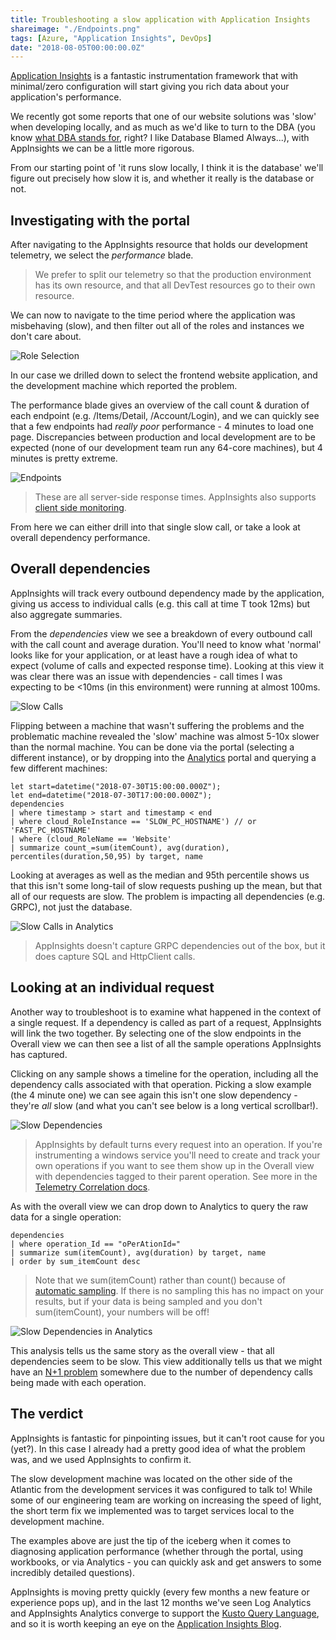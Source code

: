 ```yaml
---
title: Troubleshooting a slow application with Application Insights
shareimage: "./Endpoints.png"
tags: [Azure, "Application Insights", DevOps]
date: "2018-08-05T00:00:00.0Z"
---
```


[Application Insights](AppInsights) is a fantastic instrumentation framework that with minimal/zero configuration will start giving you rich data about your application's performance.

We recently got some reports that one of our website solutions was 'slow' when developing locally, and as much as we'd like to turn to the DBA (you know [what DBA stands for], right? I like Database Blamed Always...), with AppInsights we can be a little more rigorous.

From our starting point of 'it runs slow locally, I think it is the database' we'll figure out precisely how slow it is, and whether it really is the database or not.

<!--more-->

## Investigating with the portal

After navigating to the AppInsights resource that holds our development telemetry, we select the _performance_ blade.

> We prefer to split our telemetry so that the production environment has its own resource, and that all DevTest resources go to their own resource.

We can now to navigate to the time period where the application was misbehaving (slow), and then filter out all of the roles and instances we don't care about.

![Role Selection](/assets/2018/2018-08-05/RoleSelection.png)

In our case we drilled down to select the frontend website application, and the development machine which reported the problem.

The performance blade gives an overview of the call count & duration of each endpoint (e.g. /Items/Detail, /Account/Login), and we can quickly see that a few endpoints had _really poor_ performance - 4 minutes to load one page. Discrepancies between production and local development are to be expected (none of our development team run any 64-core machines), but 4 minutes is pretty extreme.

![Endpoints](/assets/2018/2018-08-05/Endpoints.png)

> These are all server-side response times. AppInsights also supports [client side monitoring].

From here we can either drill into that single slow call, or take a look at overall dependency performance.

## Overall dependencies

AppInsights will track every outbound dependency made by the application, giving us access to individual calls (e.g. this call at time T took 12ms) but also aggregate summaries.

From the _dependencies_ view we see a breakdown of every outbound call with the call count and average duration. You'll need to know what 'normal' looks like for your application, or at least have a rough idea of what to expect (volume of calls and expected response time). Looking at this view it was clear there was an issue with dependencies - call times I was expecting to be <10ms (in this environment) were running at almost 100ms.

![Slow Calls](/assets/2018/2018-08-05/SlowCalls.png)

Flipping between a machine that wasn't suffering the problems and the problematic machine revealed the 'slow' machine was almost 5-10x slower than the normal machine. You can be done via the portal (selecting a different instance), or by dropping into the [Analytics] portal and querying a few different machines:

```
let start=datetime("2018-07-30T15:00:00.000Z");
let end=datetime("2018-07-30T17:00:00.000Z");
dependencies
| where timestamp > start and timestamp < end
| where cloud_RoleInstance == 'SLOW_PC_HOSTNAME') // or 'FAST_PC_HOSTNAME'
| where (cloud_RoleName == 'Website'
| summarize count_=sum(itemCount), avg(duration), percentiles(duration,50,95) by target, name
```

Looking at averages as well as the median and 95th percentile shows us that this isn't some long-tail of slow requests pushing up the mean, but that all of our requests are slow. The problem is impacting all dependencies (e.g. GRPC), not just the database.

![Slow Calls in Analytics](/assets/2018/2018-08-05/SlowCallsAnalytics.png)

> AppInsights doesn't capture GRPC dependencies out of the box, but it does capture SQL and HttpClient calls.

## Looking at an individual request

Another way to troubleshoot is to examine what happened in the context of a single request. If a dependency is called as part of a request, AppInsights will link the two together. By selecting one of the slow endpoints in the Overall view we can then see a list of all the sample operations AppInsights has captured.

Clicking on any sample shows a timeline for the operation, including all the dependency calls associated with that operation. Picking a slow example (the 4 minute one) we can see again this isn't one slow dependency - they're _all_ slow (and what you can't see below is a long vertical scrollbar!).

![Slow Dependencies](/assets/2018/2018-08-05/SlowDependencies.png)

> AppInsights by default turns every request into an operation. If you're instrumenting a windows service you'll need to create and track your own operations if you want to see them show up in the Overall view with dependencies tagged to their parent operation. See more in the [Telemetry Correlation docs].

As with the overall view we can drop down to Analytics to query the raw data for a single operation:

```
dependencies
| where operation_Id == "oPerAtionId="
| summarize sum(itemCount), avg(duration) by target, name
| order by sum_itemCount desc
```

> Note that we sum(itemCount) rather than count() because of [automatic sampling]. If there is no sampling this has no impact on your results, but if your data is being sampled and you don't sum(itemCount), your numbers will be off!

![Slow Dependencies in Analytics](/assets/2018/2018-08-05/SlowDependenciesAnalytics.png)

This analysis tells us the same story as the overall view - that all dependencies seem to be slow. This view additionally tells us that we might have an [N+1 problem] somewhere due to the number of dependency calls being made with each operation.

## The verdict

AppInsights is fantastic for pinpointing issues, but it can't root cause for you (yet?). In this case I already had a pretty good idea of what the problem was, and we used AppInsights to confirm it.

The slow development machine was located on the other side of the Atlantic from the development services it was configured to talk to! While some of our engineering team are working on increasing the speed of light, the short term fix we implemented was to target services local to the development machine.

The examples above are just the tip of the iceberg when it comes to diagnosing application performance (whether through the portal, using workbooks, or via Analytics - you can quickly ask and get answers to some incredibly detailed questions).

AppInsights is moving pretty quickly (every few months a new feature or experience pops up), and in the last 12 months we've seen Log Analytics and AppInsights Analytics converge to support the [Kusto Query Language](KQL), and so it is worth keeping an eye on the [Application Insights Blog].

[application insights]: https://docs.microsoft.com/en-gb/azure/application-insights/app-insights-overview
[what dba stands for]: http://michaelcorey.com/blog/what-does-dba-really-mean/
[client side monitoring]: https://docs.microsoft.com/en-us/azure/application-insights/app-insights-javascript
[analytics]: https://docs.microsoft.com/en-gb/azure/application-insights/app-insights-analytics
[telemetry correlation docs]: https://docs.microsoft.com/en-us/azure/application-insights/application-insights-correlation
[automatic sampling]: https://docs.microsoft.com/en-us/azure/application-insights/app-insights-sampling
[n+1 problem]: https://www.brentozar.com/archive/2018/07/common-entity-framework-problems-n-1/
[kusto query language]: https://www.pluralsight.com/courses/kusto-query-language-kql-from-scratch
[application insights blog]: https://azure.microsoft.com/en-gb/blog/tag/application-insights/
